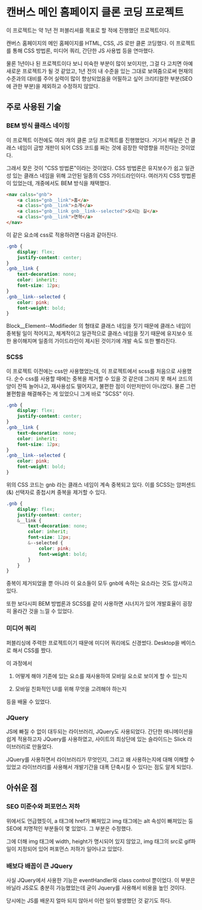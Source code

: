 # 캔버스 메인 홈페이지 클론 코딩 프로젝트

이 프로젝트는 약 1년 전 퍼블리셔를 목표로 할 적에 진행했던 프로젝트이다.

캔버스 홈페이지의 메인 홈페이지를 HTML, CSS, JS 로만 클론 코딩했다. 이 프로젝트를 통해 CSS 방법론, 미디어 쿼리, 간단한 JS 사용법 등을 연마했다.

물론 1년이나 된 프로젝트이다 보니 미숙한 부분이 많이 보이지만, 그걸 다 고치면 아예 새로운 프로젝트가 될 것 같았고, 1년 전의 내 수준을 있는 그대로 보여줌으로써 현재의 수준과의 대비를 주어 실력이 많이 향상되었음을 어필하고 싶어 크리티컬한 부분(SEO에 관한 부분)을 제외하고 수정하지 않았다.

## 주로 사용된 기술

### BEM 방식 클래스 네이밍

이 프로젝트 이전에도 여러 개의 클론 코딩 프로젝트를 진행했었다. 거기서 깨달은 건 클래스 네임이 금방 개판이 되어 CSS 코드를 짜는 것에 굉장한 악영향을 끼친다는 것이었다.

그래서 찾은 것이 "CSS 방법론"이라는 것이었다. CSS 방법론은 유지보수가 쉽고 일관성 있는 클래스 네임을 위해 고안된 일종의 CSS 가이드라인이다. 여러가지 CSS 방법론이 있었는데, 개중에서도 BEM 방식을 채택했다. 

```html
<nav calss="gnb">
    <a class="gnb__link">홈</a>
    <a class="gnb__link">소개</a>
    <a class="gnb__link gnb__link--selected">오시는 길</a>
    <a class="gnb__link">연혁</a>
</nav>
```

이 같은 요소에 css로 적용하려면 다음과 같아진다.

```css
.gnb {
    display: flex;
    justify-content: center;
}
.gnb__link {
    text-decoration: none;
    color: inherit;
    font-size: 12px;
}
.gnb__link--selected {
    color: pink;
    font-weight: bold;
}
```

Block__Element--Modifieder 의 형태로 클래스 네임을 짓기 때문에 클래스 네임이 중복될 일이 적어지고, 체계적이고 일관적으로 클래스 네임을 짓기 때문에 유지보수 또한 용이해지며 일종의 가이드라인이 제시된 것이기에 개발 속도 또한 빨라진다.

### SCSS

이 프로젝트 이전에는 css만 사용했었는데, 이 프로젝트에서 scss를 처음으로 사용했다. 순수 css를 사용할 때에는 중복을 제거할 수 있을 것 같은데 그러지 못 해서 코드의 양이 잔뜩 늘어나고, 재사용성도 떨어지고, 불편한 점이 이만저만이 아니었다. 물론 그런 불편함을 해결해주는 게 있었으니 그게 바로 "SCSS" 이다.

```css
.gnb {
    display: flex;
    justify-content: center;
}
.gnb__link {
    text-decoration: none;
    color: inherit;
    font-size: 12px;
}
.gnb__link--selected {
    color: pink;
    font-weight: bold;
}
```

위의 CSS 코드는 gnb 라는 클래스 네임이 계속 중복되고 있다. 이를 SCSS는 암퍼샌드(&) 선택자로 중첩시켜 중복을 제거할 수 있다.

```scss
.gnb {
    display: flex;
    justify-content: center;
    &__link {
        text-decoration: none;
   	    color: inherit;
	    font-size: 12px;
        &--selected {
            color: pink;
            font-weight: bold;
        }
    }
}
```

중복이 제거되었을 뿐 아니라 이 요소들이 모두 gnb에 속하는 요소라는 것도 암시하고 있다.

또한 보다시피 BEM 방법론과 SCSS를 같이 사용하면 시너지가 있어 개발효율이 굉장히 올라간 것을 느낄 수 있었다.

### 미디어 쿼리

퍼블리싱에 주력한 프로젝트이기 때문에 미디어 쿼리에도 신경썼다. Desktop을 베이스로 해서 CSS를 짰다.

이 과정에서

1. 어떻게 해야 기존에 있는 요소를 재사용하여 모바일 요소로 보이게 할 수 있는지

2. 모바일 친화적인 UI를 위해 무엇을 고려해야 하는지

등을 배울 수 있었다.

### JQuery

JS에 빠질 수 없이 대두되는 라이브러리, JQuery도 사용되었다. 간단한 애니메이션을 쉽게 적용하고자 JQuery를 사용하였고, 사이트의 최상단에 있는 슬라이드는 Slick 라이브러리로 만들었다.

JQuery를 사용하면서 라이브러리가 무엇인지, 그리고 왜 사용하는지에 대해 이해할 수 있었고 라이브러리를 사용해서 개발기간을 대폭 단축시킬 수 있다는 점도 알게 되었다.

## 아쉬운 점

### SEO 미준수와 퍼포먼스 저하

위에서도 언급했듯이, a 태그에 href가 빠져있고 img 태그에는 alt 속성이 빠져있는 둥 SEO에 치명적인 부분들이 몇 있었다. 그 부분은 수정했다.

그에 더해 img 태그에 width, height가 명시되어 있지 않았고, img 태그의 src로 gif파일이 지정되어 있어 퍼포먼스 저하가 일어나고 있었다.

### 배보다 배꼽이 큰 JQuery

사실 JQuery에서 사용한 기능은 eventHandler와 class control 뿐이었다. 이 부분은 바닐라 JS로도 충분히 가능했었는데 굳이 Jquery를 사용해서 비용을 높인 것이다.

당시에는 JS를 배운지 얼마 되지 않아서 이런 일이 발생했던 것 같기도 하다.

